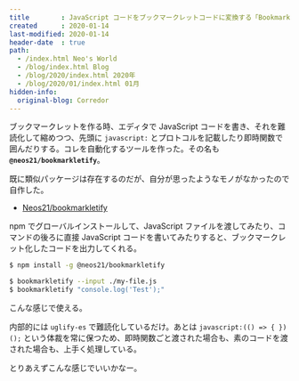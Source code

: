```yaml
---
title        : JavaScript コードをブックマークレットコードに変換する「Bookmarkletify」を作った
created      : 2020-01-14
last-modified: 2020-01-14
header-date  : true
path:
  - /index.html Neo's World
  - /blog/index.html Blog
  - /blog/2020/index.html 2020年
  - /blog/2020/01/index.html 01月
hidden-info:
  original-blog: Corredor
---
```


ブックマークレットを作る時、エディタで JavaScript コードを書き、それを難読化して縮めつつ、先頭に `javascript:` とプロトコルを記載したり即時関数で囲んだりする。コレを自動化するツールを作った。その名も __`@neos21/bookmarkletify`__。

既に類似パッケージは存在するのだが、自分が思ったようなモノがなかったので自作した。

- [Neos21/bookmarkletify](https://github.com/Neos21/bookmarkletify)

npm でグローバルインストールして、JavaScript ファイルを渡してみたり、コマンドの後ろに直接 JavaScript コードを書いてみたりすると、ブックマークレット化したコードを出力してくれる。

```bash
$ npm install -g @neos21/bookmarkletify

$ bookmarkletify --input ./my-file.js
$ bookmarkletify "console.log('Test');"
```

こんな感じで使える。

内部的には `uglify-es` で難読化しているだけ。あとは `javascript:(() => { })();` という体裁を常に保つため、即時関数ごと渡された場合も、素のコードを渡された場合も、上手く処理している。

とりあえずこんな感じでいいかなー。
